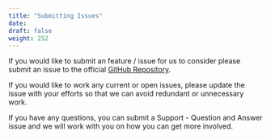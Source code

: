 ```yaml
---
title: "Submitting Issues"
date:
draft: false
weight: 252
---
```



If you would like to submit an feature / issue for us to consider please submit an issue to the official [GitHub Repository](https://github.com/CrunchyData/crunchy-containers/issues/new/choose).

If you would like to work any current or open issues, please update the issue with your efforts so that we can avoid redundant or unnecessary work.

If you have any questions, you can submit a Support - Question and Answer issue and we will work with you on how you can get more involved.
